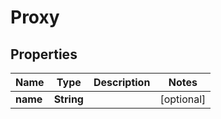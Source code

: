 

# Proxy


## Properties

Name | Type | Description | Notes
------------ | ------------- | ------------- | -------------
**name** | **String** |  |  [optional]



